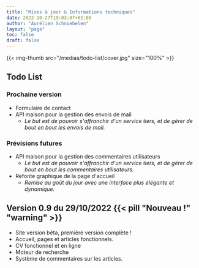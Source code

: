 ```yaml
---
title: "Mises à jour & Informations techniques"
date: 2022-10-27T19:03:07+02:00
author: "Aurélien Schnoebelen"
layout: "page"
toc: false
draft: false 
---
```

{{< img-thumb src="/medias/todo-list/cover.jpg"  size="100%" >}}

## Todo List
### Prochaine version
  - Formulaire de contact
  - API maison pour la gestion des envois de mail
    - _Le but est de pouvoir s'affranchir d'un service tiers, et de gérer de bout en bout les envois de mail._

### Prévisions futures
  - API maison pour la gestion des commentaires utilisateurs
    - _Le but est de pouvoir s'affranchir d'un service tiers, et de gérer de bout en bout les commentaires utilisateurs._
  - Refonte graphique de la page d'accueil
    - _Remise au goût du jour avec une interface plus élégante et dynamique._

## Version 0.9 du 29/10/2022 {{< pill "Nouveau !" "warning" >}}
  - Site version bêta, première version complète !
  - Accueil, pages et articles fonctionnels.
  - CV fonctionnel et en ligne
  - Moteur de recherche
  - Système de commentaires sur les articles.


